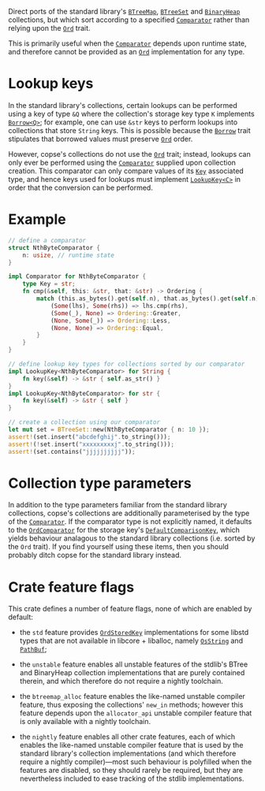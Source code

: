 Direct ports of the standard library's [`BTreeMap`][std::collections::BTreeMap],
[`BTreeSet`][std::collections::BTreeSet] and [`BinaryHeap`][std::collections::BinaryHeap]
collections, but which sort according to a specified [`Comparator`] rather than relying upon
the [`Ord`] trait.

This is primarily useful when the [`Comparator`] depends upon runtime state, and therefore
cannot be provided as an [`Ord`] implementation for any type.

# Lookup keys
In the standard library's collections, certain lookups can be performed using a key of type
`&Q` where the collection's storage key type `K` implements [`Borrow<Q>`]; for example, one
can use `&str` keys to perform lookups into collections that store `String` keys.  This is
possible because the [`Borrow`] trait stipulates that borrowed values must preserve [`Ord`]
order.

However, copse's collections do not use the [`Ord`] trait; instead, lookups can only ever
be performed using the [`Comparator`] supplied upon collection creation.  This comparator
can only compare values of its [`Key`][Comparator::Key] associated type, and hence keys used
for lookups must implement [`LookupKey<C>`] in order that the conversion can be performed.

# Example
```rust
// define a comparator
struct NthByteComparator {
    n: usize, // runtime state
}

impl Comparator for NthByteComparator {
    type Key = str;
    fn cmp(&self, this: &str, that: &str) -> Ordering {
        match (this.as_bytes().get(self.n), that.as_bytes().get(self.n)) {
            (Some(lhs), Some(rhs)) => lhs.cmp(rhs),
            (Some(_), None) => Ordering::Greater,
            (None, Some(_)) => Ordering::Less,
            (None, None) => Ordering::Equal,
        }
    }
}

// define lookup key types for collections sorted by our comparator
impl LookupKey<NthByteComparator> for String {
    fn key(&self) -> &str { self.as_str() }
}
impl LookupKey<NthByteComparator> for str {
    fn key(&self) -> &str { self }
}

// create a collection using our comparator
let mut set = BTreeSet::new(NthByteComparator { n: 10 });
assert!(set.insert("abcdefghij".to_string()));
assert!(!set.insert("xxxxxxxxxj".to_string()));
assert!(set.contains("jjjjjjjjjj"));
```

# Collection type parameters
In addition to the type parameters familiar from the standard library collections, copse's
collections are additionally parameterised by the type of the [`Comparator`].  If the
comparator type is not explicitly named, it defaults to the [`OrdComparator`] for the
storage key's [`DefaultComparisonKey`][OrdStoredKey::DefaultComparisonKey], which yields
behaviour analagous to the standard library collections (i.e. sorted by the `Ord` trait).
If you find yourself using these items, then you should probably ditch copse for the
standard library instead.

# Crate feature flags
This crate defines a number of feature flags, none of which are enabled by default:

* the `std` feature provides [`OrdStoredKey`] implementations for some libstd types
  that are not available in libcore + liballoc, namely [`OsString`] and [`PathBuf`];

* the `unstable` feature enables all unstable features of the stdlib's BTree and
  BinaryHeap collection implementations that are purely contained therein, and which
  therefore do not require a nightly toolchain.

* the `btreemap_alloc` feature enables the like-named unstable compiler feature, thus
  exposing the collections' `new_in` methods; however this feature depends upon the
  `allocator_api` unstable compiler feature that is only available with a nightly
  toolchain.

* the `nightly` feature enables all other crate features, each of which enables the
  like-named unstable compiler feature that is used by the standard library's collection
  implementations (and which therefore require a nightly compiler)—most such behaviour
  is polyfilled when the features are disabled, so they should rarely be required, but
  they are nevertheless included to ease tracking of the stdlib implementations.

[std::collections::BTreeMap]: https://doc.rust-lang.org/std/collections/struct.BTreeMap.html
[std::collections::BTreeSet]: https://doc.rust-lang.org/std/collections/struct.BTreeSet.html
[std::collections::BinaryHeap]: https://doc.rust-lang.org/std/collections/struct.BinaryHeap.html
[`Ord`]: https://doc.rust-lang.org/std/cmp/trait.Ord.html
[`Borrow`]: https://doc.rust-lang.org/std/borrow/trait.Borrow.html
[`Borrow<Q>`]: https://doc.rust-lang.org/std/borrow/trait.Borrow.html
[`Ord::cmp`]: https://doc.rust-lang.org/std/cmp/trait.Ord.html#tymethod.cmp
[`OsString`]: https://doc.rust-lang.org/std/ffi/os_str/struct.OsString.html
[`PathBuf`]: https://doc.rust-lang.org/std/path/struct.PathBuf.html

[`Comparator`]: https://docs.rs/copse/latest/copse/trait.Comparator.html
[Comparator::Key]: https://docs.rs/copse/latest/copse/trait.Comparator.html#associatedtype.Key
[`LookupKey<C>`]: https://docs.rs/copse/latest/copse/trait.LookupKey.html
[`OrdComparator`]: https://docs.rs/copse/latest/copse/struct.OrdComparator.html
[`OrdStoredKey`]: https://docs.rs/copse/latest/copse/trait.OrdStoredKey.html
[OrdStoredKey::DefaultComparisonKey]: https://docs.rs/copse/latest/copse/trait.OrdStoredKey.html#associatedtype.DefaultComparisonKey
